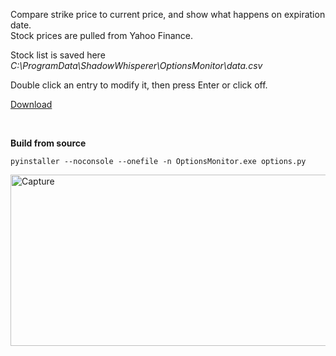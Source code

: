 Compare strike price to current price, and show what happens on expiration date.  
Stock prices are pulled from Yahoo Finance.  

Stock list is saved here *C:\ProgramData\ShadowWhisperer\OptionsMonitor\data.csv*  

Double click an entry to modify it, then press Enter or click off.  

[Download](https://github.com/ShadowWhisperer/OptionsMonitor/releases/latest/download/OptionsMonitor.exe)

<br> 
 
**Build from source**  
```
pyinstaller --noconsole --onefile -n OptionsMonitor.exe options.py
```
<img width="572" height="274" alt="Capture" src="https://github.com/user-attachments/assets/867bb4df-3902-4a32-9dcb-22ff05740c04" />
